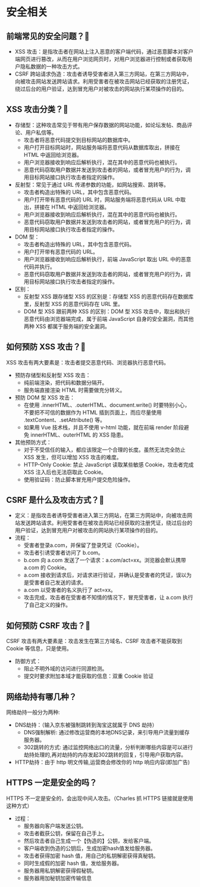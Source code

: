# 安全相关
## 前端常见的安全问题？:star2:
- XSS 攻击：是指攻击者在网站上注入恶意的客户端代码，通过恶意脚本对客户端网页进行篡改，从而在用户浏览网页时，对用户浏览器进行控制或者获取用户隐私数据的一种攻击方式。
- CSRF 跨站请求伪造：攻击者诱导受害者进入第三方网站，在第三方网站中，向被攻击网站发送跨站请求。利用受害者在被攻击网站已经获取的注册凭证，绕过后台的用户验证，达到冒充用户对被攻击的网站执行某项操作的目的。

## XSS 攻击分类？:star2:
- 存储型：这种攻击常见于带有用户保存数据的网站功能，如论坛发帖、商品评论、用户私信等。
	- 攻击者将恶意代码提交到目标网站的数据库中。
	- 用户打开目标网站时，网站服务端将恶意代码从数据库取出，拼接在 HTML 中返回给浏览器。
	- 用户浏览器接收到响应后解析执行，混在其中的恶意代码也被执行。
	- 恶意代码窃取用户数据并发送到攻击者的网站，或者冒充用户的行为，调用目标网站接口执行攻击者指定的操作。
- 反射型：常见于通过 URL 传递参数的功能，如网站搜索、跳转等。
	- 攻击者构造出特殊的 URL，其中包含恶意代码。
	- 用户打开带有恶意代码的 URL 时，网站服务端将恶意代码从 URL 中取出，拼接在 HTML 中返回给浏览器。
	- 用户浏览器接收到响应后解析执行，混在其中的恶意代码也被执行。
	- 恶意代码窃取用户数据并发送到攻击者的网站，或者冒充用户的行为，调用目标网站接口执行攻击者指定的操作。
- DOM 型：
	- 攻击者构造出特殊的 URL，其中包含恶意代码。
	- 用户打开带有恶意代码的 URL。
	- 用户浏览器接收到响应后解析执行，前端 JavaScript 取出 URL 中的恶意代码并执行。
	- 恶意代码窃取用户数据并发送到攻击者的网站，或者冒充用户的行为，调用目标网站接口执行攻击者指定的操作。
- 区别：
	- 反射型 XSS 跟存储型 XSS 的区别是：存储型 XSS 的恶意代码存在数据库里，反射型 XSS 的恶意代码存在 URL 里。
	- DOM 型 XSS 跟前两种 XSS 的区别：DOM 型 XSS 攻击中，取出和执行恶意代码由浏览器端完成，属于前端 JavaScript 自身的安全漏洞，而其他两种 XSS 都属于服务端的安全漏洞。

## 如何预防 XSS 攻击？:star2:
XSS 攻击有两大要素是：攻击者提交恶意代码、浏览器执行恶意代码。
- 预防存储型和反射型 XSS 攻击：
	- 纯前端渲染，把代码和数据分隔开。
	- 服务端直接渲染 HTML 时需要做充分转义。
- 预防 DOM 型 XSS 攻击：
	- 在使用 .innerHTML、.outerHTML、document.write() 时要特别小心，不要把不可信的数据作为 HTML 插到页面上，而应尽量使用 .textContent、.setAttribute() 等。
  - 如果用 Vue 技术栈，并且不使用 v-html 功能，就在前端 render 阶段避免 innerHTML、outerHTML 的 XSS 隐患。
- 其他预防方式：
	- 对于不受信任的输入，都应该限定一个合理的长度。虽然无法完全防止 XSS 发生，但可以增加 XSS 攻击的难度。
  - HTTP-Only Cookie: 禁止 JavaScript 读取某些敏感 Cookie，攻击者完成 XSS 注入后也无法窃取此 Cookie。
  - 使用验证码：防止脚本冒充用户提交危险操作。
 
## CSRF 是什么及攻击方式？:star2:
- 定义：是指攻击者诱导受害者进入第三方网站，在第三方网站中，向被攻击网站发送跨站请求。利用受害者在被攻击网站已经获取的注册凭证，绕过后台的用户验证，达到冒充用户对被攻击的网站执行某项操作的目的。
- 流程：
	- 受害者登录a.com，并保留了登录凭证（Cookie）。
	- 攻击者引诱受害者访问了 b.com。
	- b.com 向 a.com 发送了一个请求：a.com/act=xx。浏览器会默认携带 a.com 的 Cookie。
	- a.com 接收到请求后，对请求进行验证，并确认是受害者的凭证，误以为是受害者自己发送的请求。
	- a.com 以受害者的名义执行了 act=xx。
	- 攻击完成，攻击者在受害者不知情的情况下，冒充受害者，让 a.com 执行了自己定义的操作。

## 如何预防 CSRF 攻击？:star2:
CSRF 攻击有两大要素是：攻击发生在第三方域名、CSRF 攻击者不能获取到 Cookie 等信息，只是使用。
- 防御方式：
	- 阻止不明外域的访问进行同源检测。
	- 提交时要求附加本域才能获取的信息：双重 Cookie 验证

## 网络劫持有哪几种？
网络劫持一般分为两种:
- DNS劫持：（输入京东被强制跳转到淘宝这就属于 DNS 劫持）
	- DNS强制解析: 通过修改运营商的本地DNS记录，来引导用户流量到缓存服务器。
  - 302跳转的方式: 通过监控网络出口的流量，分析判断哪些内容是可以进行劫持处理的,再对劫持的内存发起302跳转的回复，引导用户获取内容。
- HTTP劫持：由于 http 明文传输,运营商会修改你的 http 响应内容(即加广告)

## HTTPS 一定是安全的吗？
HTTPS 不一定是安全的，会出现中间人攻击。（Charles 抓 HTTPS 链接就是使用这种方式）
- 过程：
	- 服务器向客户端发送公钥。
  - 攻击者截获公钥，保留在自己手上。
  - 然后攻击者自己生成一个【伪造的】公钥，发给客户端。
  - 客户端收到伪造的公钥后，生成加密hash值发给服务器。
  - 攻击者获得加密 hash 值，用自己的私钥解密获得真秘钥。
  - 同时生成假的加密 hash 值，发给服务器。
  - 服务器用私钥解密获得假秘钥。
  - 服务器用加秘钥加密传输信息
